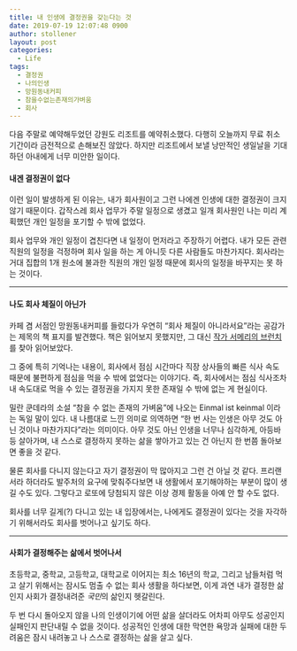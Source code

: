 ```yaml
---
title: 내 인생에 결정권을 갖는다는 것
date: 2019-07-19 12:07:48 0900
author: stollener
layout: post
categories:
  - Life
tags:
  - 결정권
  - 나의인생
  - 망원동내커피
  - 참을수없는존재의가벼움
  - 회사
---
```

다음 주말로 예약해두었던 강원도 리조트를 예약취소했다. 다행히 오늘까지 무료 취소 기간이라 금전적으로 손해보진 않았다. 하지만 리조트에서 보낼 낭만적인 생일날을 기대하던 아내에게 너무 미안한 일이다.

#### 내겐 결정권이 없다

이런 일이 발생하게 된 이유는, 내가 회사원이고 그런 나에겐 인생에 대한 결정권이 크지 않기 때문이다. 갑작스레 회사 업무가 주말 일정으로 생겼고 일개 회사원인 나는 미리 계획했던 개인 일정을 포기할 수 밖에 없었다.

회사 업무와 개인 일정이 겹친다면 내 일정이 먼저라고 주장하기 어렵다. 내가 모든 관련 직원의 일정을 걱정하며 회사 일을 하는 게 아니듯 다른 사람들도 마찬가지다. 회사라는 거대 집합의 1개 원소에 불과한 직원의 개인 일정 때문에 회사의 일정을 바꾸지는 못 하는 것이다.

* * *

#### 나도 회사 체질이 아닌가

카페 겸 서점인 망원동내커피를 들렀다가 우연히 &#8220;회사 체질이 아니라서요&#8221;라는 공감가는 제목의 책 표지를 발견했다. 책은 읽어보지 못했지만, 그 대신 [작가 서메리의 브런치](https://brunch.co.kr/@merryseo/51)를 찾아 읽어보았다.

그 중에 특히 기억나는 내용이, 회사에서 점심 시간마다 직장 상사들의 빠른 식사 속도 때문에 불편하게 점심을 먹을 수 밖에 없었다는 이야기다. 즉, 회사에서는 점심 식사조차 내 속도대로 먹을 수 있는 결정권을 가지지 못한 존재일 수 밖에 없는 게 현실이다.

밀란 쿤데라의 소설 &#8220;참을 수 없는 존재의 가벼움&#8221;에 나오는 Einmal ist keinmal 이라는 독일 말이 있다. 내 나름대로 느낀 의미로 의역하면 &#8220;한 번 사는 인생은 아무 것도 아닌 것이나 마찬가지다&#8221;라는 의미이다. 아무 것도 아닌 인생을 너무나 심각하게, 아등바등 살아가며, 내 스스로 결정하지 못하는 삶을 쌓아가고 있는 건 아닌지 한 번쯤 돌아보면 좋을 것 같다.

물론 회사를 다니지 않는다고 자기 결정권이 막 많아지고 그런 건 아닐 것 같다. 프리랜서라 하더라도 발주처의 요구에 맞춰주다보면 내 생활에서 포기해야하는 부분이 많이 생길 수도 있다. 그렇다고 로또에 당첨되지 않은 이상 경제 활동을 아예 안 할 수도 없다.

회사를 너무 길게(?) 다니고 있는 내 입장에서는, 나에게도 결정권이 있다는 것을 자각하기 위해서라도 회사를 벗어나고 싶기도 하다.

* * *

#### 사회가 결정해주는 삶에서 벗어나서

초등학교, 중학교, 고등학교, 대학교로 이어지는 최소 16년의 학교, 그리고 남들처럼 먹고 살기 위해서는 잠시도 멈출 수 없는 회사 생활을 하다보면, 이게 과연 내가 결정한 삶인지 사회가 결정내려준 *국민*의 삶인지 헷갈린다.

두 번 다시 돌아오지 않을 나의 인생이기에 어떤 삶을 살더라도 어차피 아무도 성공인지 실패인지 판단내릴 수 없을 것이다. 성공적인 인생에 대한 막연한 욕망과 실패에 대한 두려움은 잠시 내려놓고 나 스스로 결정하는 삶을 살고 싶다.